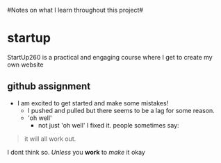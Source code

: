 #Notes on what I learn throughout this project#

# startup

StartUp260 is a practical and engaging course where I get to create my own website

## github assignment
 - I am excited to get started and make some mistakes!
    - I pushed and pulled but there seems to be a lag for some reason.
    - 'oh well'
      - not just 'oh well' I fixed it.
people sometimes say:

>it will all work out.

I dont think so. *Unless* you **work** to *make* it okay
